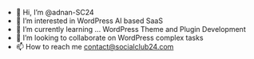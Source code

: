 - 👋 Hi, I’m @adnan-SC24
- 👀 I’m interested in WordPress AI based SaaS
- 🌱 I’m currently learning ... WordPress Theme and Plugin Development 
- 💞️ I’m looking to collaborate on WordPress complex tasks
- 📫 How to reach me contact@socialclub24.com

<!---
adnan-SC24/adnan-SC24 is a ✨ special ✨ repository because its `README.md` (this file) appears on your GitHub profile.
You can click the Preview link to take a look at your changes.
--->
